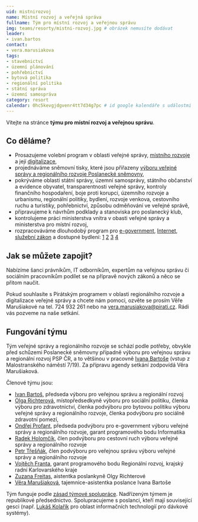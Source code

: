 ```yaml
---
uid: mistnirozvoj
name: Místní rozvoj a veřejná správa
fullname: Tým pro místní rozvoj a veřejnou správu
img: teams/resorty/mistni-rozvoj.jpg # obrázek nemusíte dodávat
leader: 
- ivan.bartos
contact:
- vera.marusiakova
tags:
- stavebnictví
- územní plánování
- pohřebnictví
- bytová politika
- regionální politika
- státní správa
- územní samospráva
category: resort
calendar: 0hc5kevgjdgvenr4tt7d34g7pc # id google kalendáře s událostmi
---
```


Vítejte na stránce **týmu pro místní rozvoj a veřejnou správu**.

Co děláme?
----------

* Prosazujeme volební program v oblasti veřejné správy, [místního rozvoje](https://www.pirati.cz/program/psp2017/mistni-rozvoj/) a její [digitalizace](https://www.pirati.cz/program/psp2017/informatika/),
* projednáváme sněmovní tisky, které jsou přiřazeny [výboru veřejné správy a regionálního rozvoje Poslanecké sněmovny](http://www.psp.cz/sqw/hp.sqw?k=4400),
* pokrýváme oblasti státní správy, územní samosprávy, státního občanství a evidence obyvatel, transparentnosti veřejné správy, kontroly finančního hospodaření, boje proti korupci, územního rozvoje a urbanismu, regionální politiky, bydlení, rozvoje venkova, cestovního ruchu a turistiky, pohřebnictví, způsobu odměňování ve veřejné správě,
* připravujeme k návrhům podklady a stanoviska pro poslanecký klub,
* kontrolujeme práci ministerstva vnitra v obasti veřejné správy a ministerstva pro místní rozvoj,
* rozpracováváme dlouhodobý program pro [e-government](https://www.pirati.cz/program/dlouhodoby/e-government/), [Internet](https://www.pirati.cz/program/dlouhodoby/internet/), [služební zákon](https://www.pirati.cz/program/dlouhodoby/sluzebni-zakon/) a dostupné bydlení: [1](https://www.pirati.cz/tiskove-zpravy/bartos-richterova-simral-jednali-mmr.html) [2](https://www.pirati.cz/tiskove-zpravy/pirati-pripravuji-legislativu-k-socialnimu-bydleni.html) [3](https://www.pirati.cz/tiskove-zpravy/vyloucenych-lokalit-pribyva.html) [4](https://www.pirati.cz/tiskove-zpravy/pirati-radi-ministryni-jak-zvladnout-airbnb-a-drahe-bydleni.html)

Jak se můžete zapojit?
-----------------------------

Nabízíme šanci právníkům, IT odborníkům, expertům na veřejnou správu či sociálním pracovníkům podílet se na přípravě nových zákonů a něco se přitom naučit.

Pokud souhlasíte s Pirátským programem v oblasti regionálního rozvoje a digitalizace veřejné správy a chcete nám pomoci, ozvěte se prosím Věře Marušiakové na tel. 724 932 261 nebo na vera.marusiakova@pirati.cz. Rádi vás pozveme na naše setkání.


Fungování týmu
---------------

Tým veřejné správy a regionálního rozvoje se schází podle potřeby, obvykle před schůzemi Poslanecké sněmovny případně výboru pro veřejnou správu a regionální rozvoj PSP ČR, a to většinou v pracovně [Ivana Bartoše](https://www.pirati.cz/lide/ivan-bartos/) (vstup z Malostranského náměstí 7/19). Za přípravu agendy setkání zodpovídá Věra Marušiaková.

Členové týmu jsou:

* [Ivan Bartoš](https://www.pirati.cz/lide/ivan-bartos), předseda výboru pro veřejnou správu a regionální rozvoj
* [Olga Richterová](https://www.pirati.cz/lide/olga-richterova), místopředsedkyně výboru pro sociální politiku, členka výboru pro zdravotnictví, členka podvýboru pro bytovou politiku výboru veřejné správy a regionálního rozvoje, členka podvýboru pro sociálně zdravotní pomezí, 
* [Ondřej Profant](https://www.pirati.cz/lide/ondrej-profant), předseda podvýboru pro e-government výboru veřejné správy a regionálního rozvoje, garant programového bodu Informatika
* [Radek Holomčík](https://www.pirati.cz/lide/radek-holomcik), člen podvýboru pro cestovní ruch výboru veřejné správy a regionálního rozvoje
* [Petr Třešňák](https://www.pirati.cz/lide/petr-tresnak), člen podvýboru pro veřejnou správu výboru veřejné správy a regionálního rozvoje
* [Vojtěch Franta](https://www.pirati.cz/lide/vojtech-franta), garant programového bodu Regionální rozvoj, krajský radní Karlovarského kraje
* [Zuzana Freitas](https://www.pirati.cz/lide/zuzana-freitas), aistentka poslankyně Olgy Richterové
* [Věra Marušiaková](https://www.pirati.cz/lide/vera-marusiakova), tajemnice-asistentka poslance Ivana Bartoše

Tým funguje podle [zásad týmové spolupráce](https://wiki.pirati.cz/rules/or_zatys). Nadřízeným týmem je republikové předsednictvo. Spolupracujeme s poslanci, kteří mají související gesci (např. [Lukáš Kolařík](https://www.pirati.cz/lide/lukas-kolarik) pro oblast informačních technologií pro dávkové systémy).

